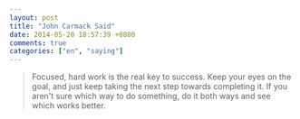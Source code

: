 ```yaml
---
layout: post
title: "John Carmack Said"
date: 2014-05-20 18:57:39 +0800
comments: true
categories: ["en", "saying"]
---
```


> Focused, hard work is the real key to success. Keep your eyes on the goal, and just keep taking the next step towards completing it. If you aren't sure which way to do something, do it both ways and see which works better.
